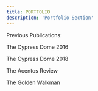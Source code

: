 ```yaml
---
title: PORTFOLIO
description: 'Portfolio Section'
---
```


Previous Publications:

The Cypress Dome 2016

The Cypress Dome 2018

The Acentos Review

The Golden Walkman

